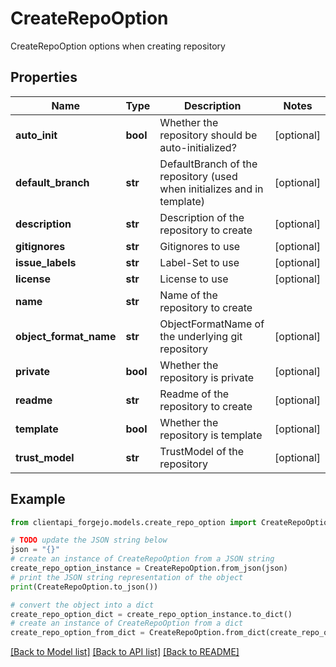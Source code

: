 # CreateRepoOption

CreateRepoOption options when creating repository

## Properties

Name | Type | Description | Notes
------------ | ------------- | ------------- | -------------
**auto_init** | **bool** | Whether the repository should be auto-initialized? | [optional] 
**default_branch** | **str** | DefaultBranch of the repository (used when initializes and in template) | [optional] 
**description** | **str** | Description of the repository to create | [optional] 
**gitignores** | **str** | Gitignores to use | [optional] 
**issue_labels** | **str** | Label-Set to use | [optional] 
**license** | **str** | License to use | [optional] 
**name** | **str** | Name of the repository to create | 
**object_format_name** | **str** | ObjectFormatName of the underlying git repository | [optional] 
**private** | **bool** | Whether the repository is private | [optional] 
**readme** | **str** | Readme of the repository to create | [optional] 
**template** | **bool** | Whether the repository is template | [optional] 
**trust_model** | **str** | TrustModel of the repository | [optional] 

## Example

```python
from clientapi_forgejo.models.create_repo_option import CreateRepoOption

# TODO update the JSON string below
json = "{}"
# create an instance of CreateRepoOption from a JSON string
create_repo_option_instance = CreateRepoOption.from_json(json)
# print the JSON string representation of the object
print(CreateRepoOption.to_json())

# convert the object into a dict
create_repo_option_dict = create_repo_option_instance.to_dict()
# create an instance of CreateRepoOption from a dict
create_repo_option_from_dict = CreateRepoOption.from_dict(create_repo_option_dict)
```
[[Back to Model list]](../README.md#documentation-for-models) [[Back to API list]](../README.md#documentation-for-api-endpoints) [[Back to README]](../README.md)


